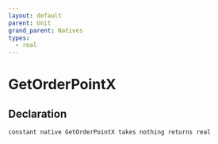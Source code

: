 ```yaml
---
layout: default
parent: Unit
grand_parent: Natives
types:
  - real
---
```


# GetOrderPointX

## Declaration

```
constant native GetOrderPointX takes nothing returns real
```